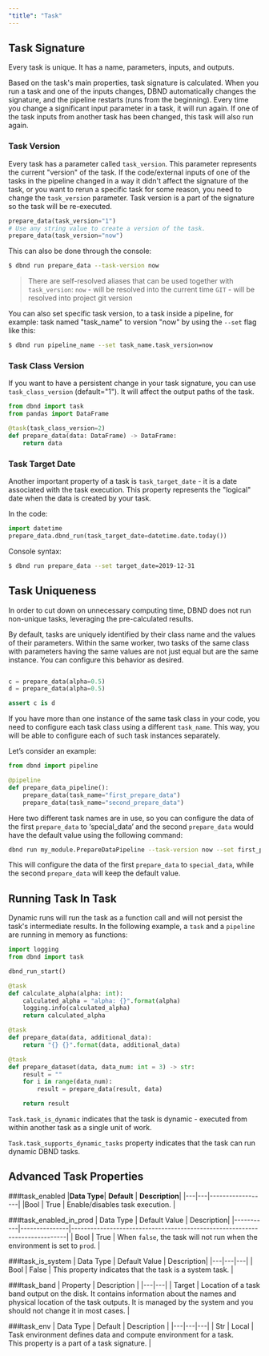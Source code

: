 ```yaml
---
"title": "Task"
---
```

## Task Signature
Every task is unique. It has a name, parameters, inputs, and outputs.

Based on the task's main properties, task signature is calculated. When you run a task and one of the inputs changes, DBND automatically changes the signature, and the pipeline restarts (runs from the beginning). Every time you change a significant input parameter in a task, it will run again. If one of the task inputs from another task has been changed, this task will also run again.

### Task Version
Every task has a parameter called `task_version`. This parameter represents the current "version" of the task. If the code/external inputs of one of the tasks in the pipeline changed in a way it didn't affect the signature of the task, or you want to rerun a specific task for some reason, you need to change the `task_version` parameter. Task version is a part of the signature so the task will be re-executed.

<!-- noqa -->
```python
prepare_data(task_version="1")
# Use any string value to create a version of the task.
prepare_data(task_version="now")
```
This can also be done through the console:
```bash
$ dbnd run prepare_data --task-version now
```

> There are self-resolved aliases that can be used together with `task_version`:
>   `now` - will be resolved into the current time
>  `GIT`   - will be resolved into project git version

You can also set specific task version, to a task inside a pipeline, for example:
task named "task_name" to version "now" by using the `--set` flag like this:
```bash
$ dbnd run pipeline_name --set task_name.task_version=now
```

### Task Class Version
If you want to have a persistent change in your task signature, you can use `task_class_version` (default="1"). It will affect the output paths of the task.
```python
from dbnd import task
from pandas import DataFrame

@task(task_class_version=2)
def prepare_data(data: DataFrame) -> DataFrame:
    return data
```

### Task Target Date
Another important property of a  task is `task_target_date` - it is a date associated with the task execution. This property represents the "logical" date when the data is created by your task.

In the code:
<!-- noqa -->
```python
import datetime
prepare_data.dbnd_run(task_target_date=datetime.date.today())
```

Console syntax:
```bash
$ dbnd run prepare_data --set target_date=2019-12-31
```

## Task Uniqueness

In order to cut down on unnecessary computing time, DBND does not run non-unique tasks, leveraging the pre-calculated results.

By default, tasks are uniquely identified by their class name and the values of their parameters. Within the same worker, two tasks of the same class with parameters having the same values are not just equal but are the same instance. You can configure this behavior as desired.

<!-- xfail -->
```python

c = prepare_data(alpha=0.5)
d = prepare_data(alpha=0.5)

assert c is d
```

If you have more than one instance of the same task class in your code, you need to configure each task class using a different `task_name`. This way, you will be able to configure each of such task instances separately.

Let’s consider an example:
<!-- xfail -->
```python
from dbnd import pipeline

@pipeline
def prepare_data_pipeline():
    prepare_data(task_name="first_prepare_data")
    prepare_data(task_name="second_prepare_data")
```

Here two different task names are in use, so you can configure the data of the first `prepare_data` to ‘special_data’ and the second  `prepare_data` would have the default value using the following command:
```bash
dbnd run my_module.PrepareDataPipeline --task-version now --set first_prepare_data.data=special_data
```

This will configure the data of the first  `prepare_data` to `special_data`, while the second  `prepare_data` will keep the default value.

## Running Task In Task

Dynamic runs will run the task as a function call and will not persist the task's intermediate results. In the following example, a `task` and a `pipeline` are running in memory as functions:

<!-- xfail -->
```python
import logging
from dbnd import task

dbnd_run_start()

@task
def calculate_alpha(alpha: int):
    calculated_alpha = "alpha: {}".format(alpha)
    logging.info(calculated_alpha)
    return calculated_alpha

@task
def prepare_data(data, additional_data):
    return "{} {}".format(data, additional_data)

@task
def prepare_dataset(data, data_num: int = 3) -> str:
    result = ""
    for i in range(data_num):
        result = prepare_data(result, data)

    return result
```

`Task.task_is_dynamic` indicates that the task is dynamic - executed from within another task as a single unit of work.

`Task.task_supports_dynamic_tasks` property indicates that the task can run dynamic DBND tasks.

## Advanced Task Properties

###task_enabled
|**Data Type**| **Default** | **Description**|
|---|---|------------------|
|Bool | True | Enable/disables task execution. |


###task_enabled_in_prod
| Data Type | Default Value | Description|
|-----------|---------------|----------------------------------------------------------------------------|
| Bool      | True          | When `false`, the task will not run when the environment is set to `prod`. |


###task_is_system
| Data Type | Default Value | Description|
|---|---|---|
| Bool | False | This property indicates that the task is a system task. |

###task_band
| Property | Description |
|---|---|
| Target | Location of a task band output on the disk. It contains information about the names and physical location of the task outputs. It is managed by the system and you should not change it in most cases. |

###task_env
| Data Type | Default | Description |
|---|---|---|
| Str | Local | Task environment defines data and compute environment for a task. <br> This property is a part of a task signature. |
